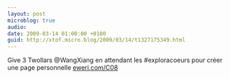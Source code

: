 ```yaml
---
layout: post
microblog: true
audio: 
date: 2009-03-14 01:00:00 +0100
guid: http://xtof.micro.blog/2009/03/14/t1327175349.html
---
```

Give 3 Twollars @WangXiang en attendant les #exploracoeurs pour créer une page personnelle  [eweri.com/C08](http://eweri.com/C08)
